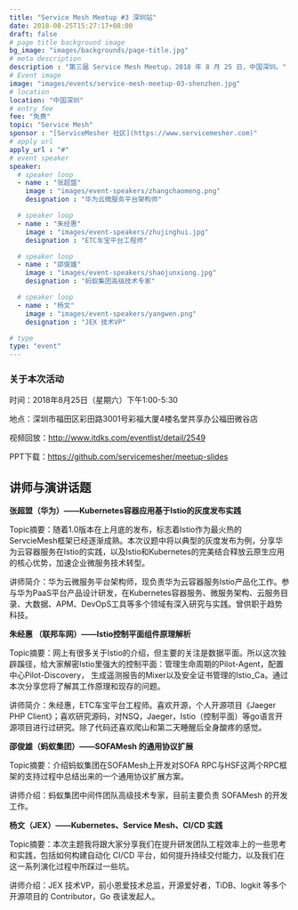 ```yaml
---
title: "Service Mesh Meetup #3 深圳站"
date: 2018-08-25T15:27:17+08:00
draft: false
# page title background image
bg_image: "images/backgrounds/page-title.jpg"
# meta description
description : "第三届 Service Mesh Meetup，2018 年 8 月 25 日，中国深圳。"
# Event image
image: "images/events/service-mesh-meetup-03-shenzhen.jpg"
# location
location: "中国深圳"
# entry fee
fee: "免费"
topic: "Service Mesh"
sponsor : "[ServiceMesher 社区](https://www.servicemesher.com)"
# apply url
apply_url : "#"
# event speaker
speaker:
  # speaker loop
  - name : "张超盟"
    image : "images/event-speakers/zhangchaomeng.png"
    designation : "华为云微服务平台架构师"

  # speaker loop
  - name : "朱经惠"
    image : "images/event-speakers/zhujinghui.jpg"
    designation : "ETC车宝平台工程师"

  # speaker loop
  - name : "邵俊雄"
    image : "images/event-speakers/shaojunxiong.jpg"
    designation : "蚂蚁集团高级技术专家"

  # speaker loop
  - name : "杨文"
    image : "images/event-speakers/yangwen.png"
    designation : "JEX 技术VP"

# type
type: "event"
---
```


### 关于本次活动

时间：2018年8月25日（星期六）下午1:00-5:30

地点：深圳市福田区彩田路3001号彩福大厦4楼名堂共享办公福田微谷店

视频回放：http://www.itdks.com/eventlist/detail/2549

PPT下载：https://github.com/servicemesher/meetup-slides

## 讲师与演讲话题

**张超盟（华为）——Kubernetes容器应用基于Istio的灰度发布实践**

Topic摘要：随着1.0版本在上月底的发布，标志着Istio作为最火热的ServcieMesh框架已经逐渐成熟。本次议题中将以典型的灰度发布为例，分享华为云容器服务在Istio的实践，以及Istio和Kubernetes的完美结合释放云原生应用的核心优势，加速企业微服务技术转型。

讲师简介：华为云微服务平台架构师，现负责华为云容器服务Istio产品化工作。参与华为PaaS平台产品设计研发，在Kubernetes容器服务、微服务架构、云服务目录、大数据、APM、DevOpS工具等多个领域有深入研究与实践。曾供职于趋势科技。

**朱经惠 （联邦车网）——Istio控制平面组件原理解析**

Topic摘要：网上有很多关于Istio的介绍，但主要的关注是数据平面。所以这次独辟蹊径，给大家解密Istio里强大的控制平面：管理生命周期的Pilot-Agent，配置中心Pilot-Discovery， 生成遥测报告的Mixer以及安全证书管理的Istio_Ca。通过本次分享您将了解其工作原理和现存的问题。

讲师简介：朱经惠，ETC车宝平台工程师。喜欢开源，个人开源项目《Jaeger PHP Client》；喜欢研究源码，对NSQ，Jaeger，Istio（控制平面）等go语言开源项目进行过研究。除了代码还喜欢爬山和第二天睡醒后全身酸疼的感觉。

**邵俊雄（蚂蚁集团）——SOFAMesh 的通用协议扩展**

Topic摘要：介绍蚂蚁集团在SOFAMesh上开发对SOFA RPC与HSF这两个RPC框架的支持过程中总结出来的一个通用协议扩展方案。

讲师介绍：蚂蚁集团中间件团队高级技术专家，目前主要负责 SOFAMesh 的开发工作。

**杨文（JEX）——Kubernetes、Service Mesh、CI/CD 实践**

Topic摘要：本次主题我将跟大家分享我们在提升研发团队工程效率上的一些思考和实践，包括如何构建自动化 CI/CD 平台，如何提升持续交付能力，以及我们在这一系列演化过程中所踩过一些坑。

讲师介绍：JEX 技术VP，前小恩爱技术总监，开源爱好者，TiDB、logkit 等多个开源项目的 Contributor，Go 夜读发起人。
